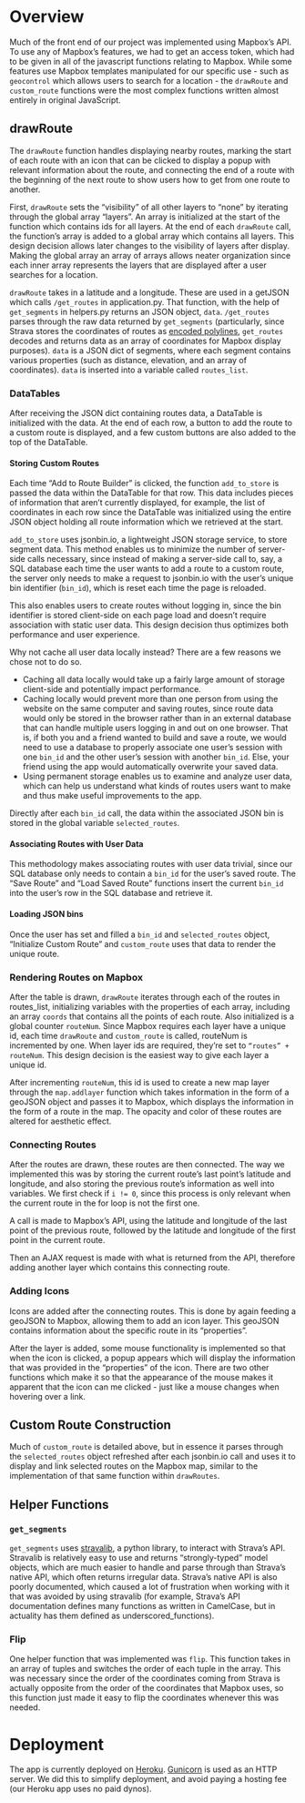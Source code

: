# Overview

Much of the front end of our project was implemented using Mapbox’s API. To use any of Mapbox’s features, we had to get an access token, which had to be given in all of the javascript functions relating to Mapbox. While some features use Mapbox templates manipulated for our specific use - such as `geocontrol` which allows users to search for a location - the `drawRoute` and `custom_route` functions were the most complex functions written almost entirely in original JavaScript.

## drawRoute

The `drawRoute` function handles displaying nearby routes, marking the start of each route with an icon that can be clicked to display a popup with relevant information about the route, and connecting the end of a route with the beginning of the next route to show users how to get from one route to another.

First, `drawRoute` sets the “visibility” of all other layers to “none” by iterating through the global array “layers”. An array is initialized at the start of the function which contains ids for all layers. At the end of each `drawRoute` call, the function’s array is added to a global array which contains all layers. This design decision allows later changes to the visibility of layers after display. Making the global array an array of arrays allows neater organization since each inner array represents the layers that are displayed after a user searches for a location.

`drawRoute` takes in a latitude and a longitude. These are used in a getJSON which calls `/get_routes` in application.py. That function, with the help of `get_segments` in helpers.py returns an JSON object, `data`. `/get_routes` parses through the raw data returned by `get_segments` (particularly, since Strava stores the coordinates of routes as [encoded polylines](https://developers.google.com/maps/documentation/javascript/examples/polyline-complex), `get_routes` decodes and returns data as an array of coordinates for Mapbox display purposes). `data` is a JSON dict of segments, where each segment contains various properties (such as distance, elevation, and an array of coordinates). `data` is inserted into a variable called `routes_list`.

### DataTables

After receiving the JSON dict containing routes data, a DataTable is initialized with the data. At the end of each row, a button to add the route to a custom route is displayed, and a few custom buttons are also added to the top of the DataTable.

#### Storing Custom Routes

Each time “Add to Route Builder” is clicked, the function `add_to_store` is passed the data within the DataTable for that row. This data includes pieces of information that aren’t currently displayed, for example, the list of coordinates in each row since the DataTable was initialized using the entire JSON object holding all route information which we retrieved at the start.

`add_to_store` uses jsonbin.io, a lightweight JSON storage service, to store segment data. This method enables us to minimize the number of server-side calls necessary, since instead of making a server-side call to, say, a SQL database each time the user wants to add a route to a custom route, the server only needs to make a request to jsonbin.io with the user’s unique bin identifier (`bin_id`), which is reset each time the page is reloaded.

This also enables users to create routes without logging in, since the bin identifier is stored client-side on each page load and doesn’t require association with static user data. This design decision thus optimizes both performance and user experience.

Why not cache all user data locally instead? There are a few reasons we chose not to do so.
* Caching all data locally would take up a fairly large amount of storage client-side and potentially impact performance.
* Caching locally would prevent more than one person from using the website on the same computer and saving routes, since route data would only be stored in the browser rather than in an external database that can handle multiple users logging in and out on one browser. That is, if both you and a friend wanted to build and save a route, we would need to use a database to properly associate one user’s session with one `bin_id` and the other user’s session with another `bin_id`. Else, your friend using the app would automatically overwrite your saved data.
* Using permanent storage enables us to examine and analyze user data, which can help us understand what kinds of routes users want to make and thus make useful improvements to the app.

Directly after each `bin_id` call, the data within the associated JSON bin is stored in the global variable `selected_routes`.

#### Associating Routes with User Data

This methodology makes associating routes with user data trivial, since our SQL database only needs to contain a `bin_id` for the user’s saved route. The “Save Route” and “Load Saved Route” functions insert the current `bin_id` into the user’s row in the SQL database and retrieve it.

#### Loading JSON bins

Once the user has set and filled a `bin_id` and `selected_routes` object, “Initialize Custom Route” and `custom_route` uses that data to render the unique route.

### Rendering Routes on Mapbox

After the table is drawn, `drawRoute` iterates through each of the routes in routes_list, initializing variables with the properties of each array, including an array `coords` that contains all the points of each route. Also initialized is a global counter `routeNum`. Since Mapbox requires each layer have a unique id, each time `drawRoute` and `custom_route` is called, routeNum is incremented by one. When layer ids are required, they’re set to `“routes” + routeNum`. This design decision is the easiest way to give each layer a unique id.

After incrementing `routeNum`, this id is used to create a new map layer through the `map.addlayer` function which takes information in the form of a geoJSON object and passes it to Mapbox, which displays the information in the form of a route in the map. The opacity and color of these routes are altered for aesthetic effect.

### Connecting Routes

After the routes are drawn, these routes are then connected. The way we implemented this was by storing the current route’s last point’s latitude and longitude, and also storing the previous route’s information as well into variables. We first check if `i != 0`, since this process is only relevant when the current route in the for loop is not the first one.

A call is made to Mapbox’s API, using the latitude and longitude of the last point of the previous route, followed by the latitude and longitude of the first point in the current route.

Then an AJAX request is made with what is returned from the API, therefore adding another layer which contains this connecting route.

### Adding Icons

Icons are added after the connecting routes. This is done by again feeding a geoJSON to Mapbox, allowing them to add an icon layer. This geoJSON contains information about the specific route in its “properties”.

After the layer is added, some mouse functionality is implemented so that when the icon is clicked, a popup appears which will display the information that was provided in the “properties” of the icon. There are two other functions which make it so that the appearance of the mouse makes it apparent that the icon can me clicked - just like a mouse changes when hovering over a link.

## Custom Route Construction

Much of `custom_route` is detailed above, but in essence it parses through the `selected_routes` object refreshed after each jsonbin.io call and uses it to display and link selected routes on the Mapbox map, similar to the implementation of that same function within `drawRoutes`.

## Helper Functions

### `get_segments`

`get_segments` uses [stravalib](https://pythonhosted.org/stravalib), a python library, to interact with Strava’s API. Stravalib is relatively easy to use and returns “strongly-typed” model objects, which are much easier to handle and parse through than Strava’s native API, which often returns irregular data. Strava’s native API is also poorly documented, which caused a lot of frustration when working with it that was avoided by using stravalib (for example, Strava’s API documentation defines many functions as written in CamelCase, but in actuality has them defined as underscored_functions).

### Flip

One helper function that was implemented was `flip`. This function takes in an array of tuples and switches the order of each tuple in the array. This was necessary since the order of the coordinates coming from Strava is actually opposite from the order of the coordinates that Mapbox uses, so this function just made it easy to flip the coordinates whenever this was needed.

# Deployment

The app is currently deployed on [Heroku](https://www.heroku.com/). [Gunicorn](https://gunicorn.org/) is used as an HTTP server. We did this to simplify deployment, and avoid paying a hosting fee (our Heroku app uses no paid dynos).
